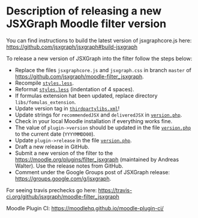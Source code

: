 # Description of releasing a new JSXGraph Moodle filter version

You can find instructions to build the latest version of jsxgraphcore.js here: https://github.com/jsxgraph/jsxgraph#build-jsxgraph

To release a new version of JSXGraph into the filter follow the steps below:

- Replace the files `jsxgraphcore.js` and `jsxgraph.css` in branch `master` of https://github.com/jsxgraph/moodle-filter_jsxgraph.
- Recompile [`styles.less`](styles.less).
- Reformat [`styles.less`](styles.less) (indentation of 4 spaces).
- If formulas extension hat been updated, replace directory `libs/fomulas_extension`.
- Update version tag in [`thirdpartylibs.xml`](thirdpartylibs.xml)!
- Update strings for `recommendedJSX` and `deliveredJSX` in [`version.php`](version.php).
- Check in your local Moodle installation if everything works fine.
- The value of `plugin->version` should be updated in the file [`version.php`](version.php) to the current date (`YYYYMMDD00`).
- Update `plugin->release` in the file [`version.php`](version.php).
- Draft a new release in GitHub.
- Submit a new version of the filter to the https://moodle.org/plugins/filter_jsxgraph (maintained by Andreas Walter). 
  Use the release notes from GitHub. 
- Comment under the Google Groups post of JSXGraph release: https://groups.google.com/g/jsxgraph.

For seeing travis prechecks go here: https://travis-ci.org/github/jsxgraph/moodle-filter_jsxgraph

Moodle Plugin CI: https://moodlehq.github.io/moodle-plugin-ci/